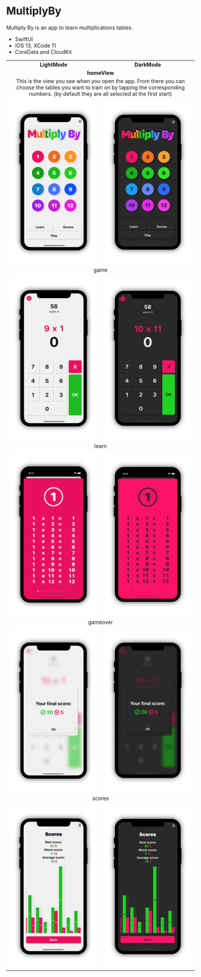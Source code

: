 # MultiplyBy

Multiply By is an app to learn multiplications tables.

- SwiftUI
- IOS 13, XCode 11
- CoreData and CloudKit

<table>
  <tr>
    <td align="center"><b>LightMode</b></td>
     <td align="center"><b>DarkMode</b></td>
  </tr>
  <tr>
    <td align="center" colspan="2"><b>homeView</b></td>
    </tr>
    <tr>
     <td align="center" colspan="2">This is the view you see when you open the app. From there you can choose the tables you want to train on by tapping the corresponding numbers. (by default they are all selected at the first start)</td>
    </tr>
  <tr>
    <td><img src="./screenshots/home.png" width="400"></td>
    <td><img src="./screenshots/homeDarkMode.png" width="400"></td>
  </tr>
  <tr>
    <td align="center" colspan="2">game</td>
    </tr>
  <tr>
   <tr>
    <td><img src="./screenshots/game.png" width="400"></td>
    <td><img src="./screenshots/gameDarkMode.png" width="400"></td>
  </tr>
   <tr>
    <td align="center" colspan="2">learn</td>
    </tr>
  <tr>
   <tr>
    <td><img src="./screenshots/learn.png" width="400"></td>
    <td><img src="./screenshots/learnDarkMode.png" width="400"></td>
  </tr>
   <tr>
    <td align="center" colspan="2">gameover</td>
    </tr>
  <tr>
   <tr>
    <td><img src="./screenshots/gameover.png" width="400"></td>
    <td><img src="./screenshots/gameoverDarkMode.png" width="400"></td>
  </tr>
  <tr>
    <td align="center" colspan="2">scores</td>
    </tr>
   <tr>
    <td><img src="./screenshots/scores.png" width="400"></td>
    <td><img src="./screenshots/scoresDarkMode.png" width="400"></td>
  </tr>
  
 </table>
